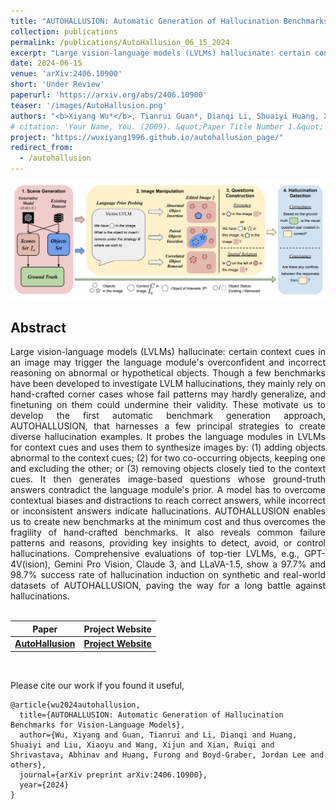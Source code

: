 ```yaml
---
title: "AUTOHALLUSION: Automatic Generation of Hallucination Benchmarks for Vision-Language Models"
collection: publications
permalink: /publications/AutoHallusion_06_15_2024
excerpt: "Large vision-language models (LVLMs) hallucinate: certain context cues in an image may trigger the language module's overconfident and incorrect reasoning on abnormal or hypothetical objects. Though a few benchmarks have been developed to investigate LVLM hallucinations, they mainly rely on hand-crafted corner cases whose fail patterns may hardly generalize, and finetuning on them could undermine their validity. These motivate us to develop the first automatic benchmark generation approach, AUTOHALLUSION, that harnesses a few principal strategies to create diverse hallucination examples. It probes the language modules in LVLMs for context cues and uses them to synthesize images by: (1) adding objects abnormal to the context cues; (2) for two co-occurring objects, keeping one and excluding the other; or (3) removing objects closely tied to the context cues. It then generates image-based questions whose ground-truth answers contradict the language module's prior. A model has to overcome contextual biases and distractions to reach correct answers, while incorrect or inconsistent answers indicate hallucinations. AUTOHALLUSION enables us to create new benchmarks at the minimum cost and thus overcomes the fragility of hand-crafted benchmarks. It also reveals common failure patterns and reasons, providing key insights to detect, avoid, or control hallucinations. Comprehensive evaluations of top-tier LVLMs, e.g., GPT-4V(ision), Gemini Pro Vision, Claude 3, and LLaVA-1.5, show a 97.7% and 98.7% success rate of hallucination induction on synthetic and real-world datasets of AUTOHALLUSION, paving the way for a long battle against hallucinations."
date: 2024-06-15
venue: 'arXiv:2406.10900'
short: 'Under Review'
paperurl: 'https://arxiv.org/abs/2406.10900'
teaser: '/images/AutoHallusion.png'
authors: "<b>Xiyang Wu*</b>, Tianrui Guan*, Dianqi Li, Shuaiyi Huang, Xiaoyu Liu, Xijun Wang, Ruiqi Xian, Abhinav Shrivastava, Furong Huang, Jordan Lee Boyd-Graber, Tianyi Zhou, Dinesh Manocha (* indicates equal contributions)"
# citation: 'Your Name, You. (2009). &quot;Paper Title Number 1.&quot; <i>Journal 1</i>. 1(1).'
project: "https://wuxiyang1996.github.io/autohallusion_page/"
redirect_from: 
  - /autohallusion
---
```


<p style="text-align:center;">
<img src="/images/AutoHallusion.png" width="800">
</p>

## Abstract
<div style="text-align: justify"> Large vision-language models (LVLMs) hallucinate: certain context cues in an image may trigger the language module's overconfident and incorrect reasoning on abnormal or hypothetical objects. Though a few benchmarks have been developed to investigate LVLM hallucinations, they mainly rely on hand-crafted corner cases whose fail patterns may hardly generalize, and finetuning on them could undermine their validity. These motivate us to develop the first automatic benchmark generation approach, AUTOHALLUSION, that harnesses a few principal strategies to create diverse hallucination examples. It probes the language modules in LVLMs for context cues and uses them to synthesize images by: (1) adding objects abnormal to the context cues; (2) for two co-occurring objects, keeping one and excluding the other; or (3) removing objects closely tied to the context cues. It then generates image-based questions whose ground-truth answers contradict the language module's prior. A model has to overcome contextual biases and distractions to reach correct answers, while incorrect or inconsistent answers indicate hallucinations. AUTOHALLUSION enables us to create new benchmarks at the minimum cost and thus overcomes the fragility of hand-crafted benchmarks. It also reveals common failure patterns and reasons, providing key insights to detect, avoid, or control hallucinations. Comprehensive evaluations of top-tier LVLMs, e.g., GPT-4V(ision), Gemini Pro Vision, Claude 3, and LLaVA-1.5, show a 97.7% and 98.7% success rate of hallucination induction on synthetic and real-world datasets of AUTOHALLUSION, paving the way for a long battle against hallucinations.
</div>
<br>


| Paper                                                     | Project Website                                                    | 
|-----------------------------------------------------------|--------------------------------------------------------------------|
| [**AutoHallusion**](https://arxiv.org/abs/2406.10900)    | [**Project Website**](https://wuxiyang1996.github.io/autohallusion_page/) |

<br>

Please cite our work if you found it useful,

```
@article{wu2024autohallusion,
  title={AUTOHALLUSION: Automatic Generation of Hallucination Benchmarks for Vision-Language Models},
  author={Wu, Xiyang and Guan, Tianrui and Li, Dianqi and Huang, Shuaiyi and Liu, Xiaoyu and Wang, Xijun and Xian, Ruiqi and Shrivastava, Abhinav and Huang, Furong and Boyd-Graber, Jordan Lee and others},
  journal={arXiv preprint arXiv:2406.10900},
  year={2024}
}
```